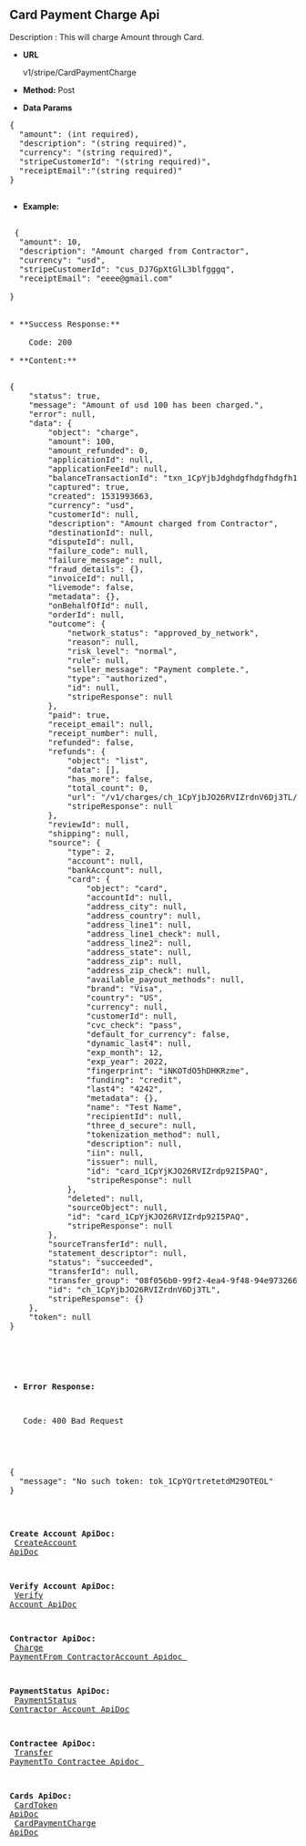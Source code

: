 **Card Payment Charge Api**
----
Description : This will charge Amount through Card.

* **URL**

   v1/stripe/CardPaymentCharge

* **Method:** 
    Post
	
* **Data Params** <br />

<pre>
{
  "amount": (int required), 
  "description": "(string required)",
  "currency": "(string required)",
  "stripeCustomerId": "(string required)",
  "receiptEmail":"(string required)"
}

</pre>   

* **Example:** <br/>

<pre>
 
 {
  "amount": 10,
  "description": "Amount charged from Contractor",
  "currency": "usd",
  "stripeCustomerId": "cus_DJ7GpXtGlL3blfgggq",
  "receiptEmail": "eeee@gmail.com"

}


* **Success Response:**

	Code: 200 
	
* **Content:**<br />
<pre>
{
    "status": true,
    "message": "Amount of usd 100 has been charged.",
    "error": null,
    "data": {
        "object": "charge",
        "amount": 100,
        "amount_refunded": 0,
        "applicationId": null,
        "applicationFeeId": null,
        "balanceTransactionId": "txn_1CpYjbJdghdgfhdgfhdgfh1AGPV6",
        "captured": true,
        "created": 1531993663,
        "currency": "usd",
        "customerId": null,
        "description": "Amount charged from Contractor",
        "destinationId": null,
        "disputeId": null,
        "failure_code": null,
        "failure_message": null,
        "fraud_details": {},
        "invoiceId": null,
        "livemode": false,
        "metadata": {},
        "onBehalfOfId": null,
        "orderId": null,
        "outcome": {
            "network_status": "approved_by_network",
            "reason": null,
            "risk_level": "normal",
            "rule": null,
            "seller_message": "Payment complete.",
            "type": "authorized",
            "id": null,
            "stripeResponse": null
        },
        "paid": true,
        "receipt_email": null,
        "receipt_number": null,
        "refunded": false,
        "refunds": {
            "object": "list",
            "data": [],
            "has_more": false,
            "total_count": 0,
            "url": "/v1/charges/ch_1CpYjbJO26RVIZrdnV6Dj3TL/refunds",
            "stripeResponse": null
        },
        "reviewId": null,
        "shipping": null,
        "source": {
            "type": 2,
            "account": null,
            "bankAccount": null,
            "card": {
                "object": "card",
                "accountId": null,
                "address_city": null,
                "address_country": null,
                "address_line1": null,
                "address_line1_check": null,
                "address_line2": null,
                "address_state": null,
                "address_zip": null,
                "address_zip_check": null,
                "available_payout_methods": null,
                "brand": "Visa",
                "country": "US",
                "currency": null,
                "customerId": null,
                "cvc_check": "pass",
                "default_for_currency": false,
                "dynamic_last4": null,
                "exp_month": 12,
                "exp_year": 2022,
                "fingerprint": "iNKOTdO5hDHKRzme",
                "funding": "credit",
                "last4": "4242",
                "metadata": {},
                "name": "Test Name",
                "recipientId": null,
                "three_d_secure": null,
                "tokenization_method": null,
                "description": null,
                "iin": null,
                "issuer": null,
                "id": "card_1CpYjKJO26RVIZrdp92I5PAQ",
                "stripeResponse": null
            },
            "deleted": null,
            "sourceObject": null,
            "id": "card_1CpYjKJO26RVIZrdp92I5PAQ",
            "stripeResponse": null
        },
        "sourceTransferId": null,
        "statement_descriptor": null,
        "status": "succeeded",
        "transferId": null,
        "transfer_group": "08f056b0-99f2-4ea4-9f48-94e9732662b4",
        "id": "ch_1CpYjbJO26RVIZrdnV6Dj3TL",
        "stripeResponse": {}
    },
    "token": null
}
</pre>


* **Error Response:**

    Code: 400 Bad Request
	
<pre>
{
  "message": "No such token: tok_1CpYQrtretetdM29OTEOL"
}
</pre>
 **Create Account  ApiDoc:** <br/>
[CreateAccount ApiDoc](https://github.com/gurinderimpinge/StripeApiDoc/edit/master/CreateAccount.md)<br/>

**Verify Account  ApiDoc:** <br/>
[Verify Account ApiDoc](https://github.com/gurinderimpinge/StripeApiDoc/blob/master/VerifyContractorAccount.md)<br/>

 **Contractor ApiDoc:** <br/>
[Charge PaymentFrom ContractorAccount Apidoc ](https://github.com/gurinderimpinge/StripeApiDoc/blob/master/ChargeAmountContractorAccount.md)<br/>

 **PaymentStatus ApiDoc:** <br/>
[PaymentStatus Contractor Account ApiDoc](https://github.com/gurinderimpinge/StripeApiDoc/blob/master/PaymentStatusContractorAccount.md)<br/>

**Contractee ApiDoc:** <br/>
[Transfer PaymentTo Contractee Apidoc ](https://github.com/gurinderimpinge/StripeApiDoc/blob/master/TransferPaymentToContractee.md)<br/>

**Cards ApiDoc:** <br/>
[CardToken  ApiDoc](https://github.com/gurinderimpinge/StripeApiDoc/blob/master/CardPaymentToken.md)<br/>
[CardPaymentCharge  ApiDoc](https://github.com/gurinderimpinge/StripeApiDoc/blob/master/CardPaymentChargeAccount.md)

	

